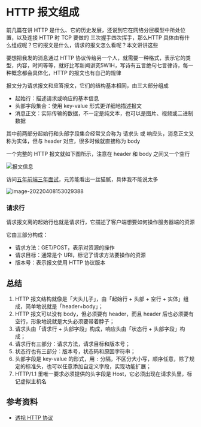 # HTTP 报文组成

前几篇在讲 HTTP 是什么、它的历史发展，还说到它在网络分层模型中所处位置，以及连接 HTTP 时 TCP 要做的 三次握手四次挥手，那么HTTP 具体由有什么组成呢？它的报文是什么，请求的报文怎么看呢？本文讲讲这些

要想把我发的消息通过 HTTP 协议传给另一个人，就需要一种格式，表示它的类型，内容，时间等等，就好比写新闻讲究5W1H，写诗有五言绝句七言律诗，每一种概念都会具体化，HTTP 的报文也有自己的规律

报文分为请求报文和应答报文，它们的结构基本相同，由三大部分组成

- 起始行：描述请求或响应的基本信息
- 头部字段集合：使用 key-value 形式更详细地描述报文
- 消息正文：实际传输的数据，不一定是纯文本，也可以是图片、视频或二进制数据

其中前两部分起始行和头部字段集合经常又合称为 请求头 或 响应头，消息正文又称为实体，但与 header 对应，很多时候就直接称为 body

一个完整的 HTTP 报文就如下图所示，注意在 header 和 body 之间又一个空行

![报文信息](https://s2.loli.net/2022/04/08/ystGFaB78dZMDvO.png)



访问[五年前端三年面试](https://fe.azhubaby.com/)，元芳能看出一丝猫腻，具体我不能说太多

![image-20220408153029388](https://s2.loli.net/2022/04/08/FDxrJvqiLB4kAOj.png)



### 请求行

请求报文离的起始行也就是请求行，它描述了客户端想要如何操作服务器端的资源

它由三部分构成：

- 请求方法：GET/POST，表示对资源的操作
- 请求目标：通常是个 URI，标记了请求方法要操作的资源
- 版本号：表示报文使用  HTTP 协议版本



## 总结

1. HTTP 报文结构就像是「大头儿子」，由「起始行 + 头部 + 空行 + 实体」组成，简单地说就是「header+body」；
2. HTTP 报文可以没有 body，但必须要有 header，而且 header 后也必须要有空行，形象地说就是大头必须要带着脖子；
3. 请求头由「请求行 + 头部字段」构成，响应头由「状态行 + 头部字段」构成；
4. 请求行有三部分：请求方法，请求目标和版本号；
5. 状态行也有三部分：版本号，状态码和原因字符串；
6. 头部字段是 key-value 的形式，用 `:` 分隔，不区分大小写，顺序任意，除了规定的标准头，也可以任意添加自定义字段，实现功能扩展；
7. HTTP/1.1 里唯一要求必须提供的头字段是 Host，它必须出现在请求头里，标记虚拟主机名







## 参考资料

- [透视 HTTP 协议](https://time.geekbang.org/column/intro/100029001)
